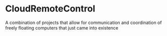 # CloudRemoteControl
A combination of projects that allow for communication and coordination of freely floating computers that just came into existence
